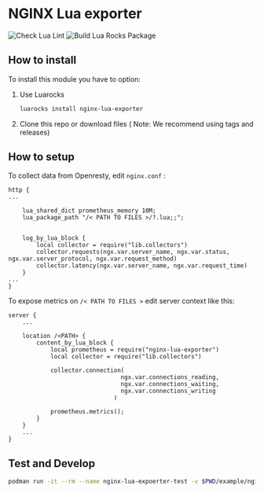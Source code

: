 # NGINX Lua exporter
![Check Lua Lint](https://github.com/mohsenmottaghi/nginx-lua-exporter/workflows/Check%20Lua%20Lint/badge.svg)
![Build Lua Rocks Package](https://github.com/mohsenmottaghi/nginx-lua-exporter/workflows/Build%20Lua%20Rocks%20Package/badge.svg)


## How to install
To install this module you have to option:
1. Use Luarocks 
    ```bash
    luarocks install nginx-lua-exporter
    ```
2. Clone this repo or download files ( Note: We recommend using tags and releases)

## How to setup

To collect data from Openresty, edit `nginx.conf` :

```
http {
...

    lua_shared_dict prometheus_memory 10M;
    lua_package_path "/< PATH TO FILES >/?.lua;;";


    log_by_lua_block {
        local collector = require("lib.collectors")
        collector.requests(ngx.var.server_name, ngx.var.status, ngx.var.server_protocol, ngx.var.request_method)
        collector.latency(ngx.var.server_name, ngx.var.request_time)
    }
...
}
```

To expose metrics on `/< PATH TO FILES >` edit server context like this:

```
server {
    ...

    location /<PATH> {
        content_by_lua_block {
            local prometheus = require("nginx-lua-exporter")
            local collector = require("lib.collectors")

            collector.connection(
                                ngx.var.connections_reading,
                                ngx.var.connections_waiting,
                                ngx.var.connections_writing
                              )

            prometheus.metrics();
        }
    }
    ...
}
```

## Test and Develop
```bash
podman run -it --rm --name nginx-lua-expoerter-test -v $PWD/example/nginx.conf:/usr/local/openresty/nginx/conf/nginx.conf  -v $PWD/example/server.conf:/etc/nginx/conf.d/default.conf -v $PWD/src:/opt/prometheus -p 8080:80 docker.io/openresty/openresty

```